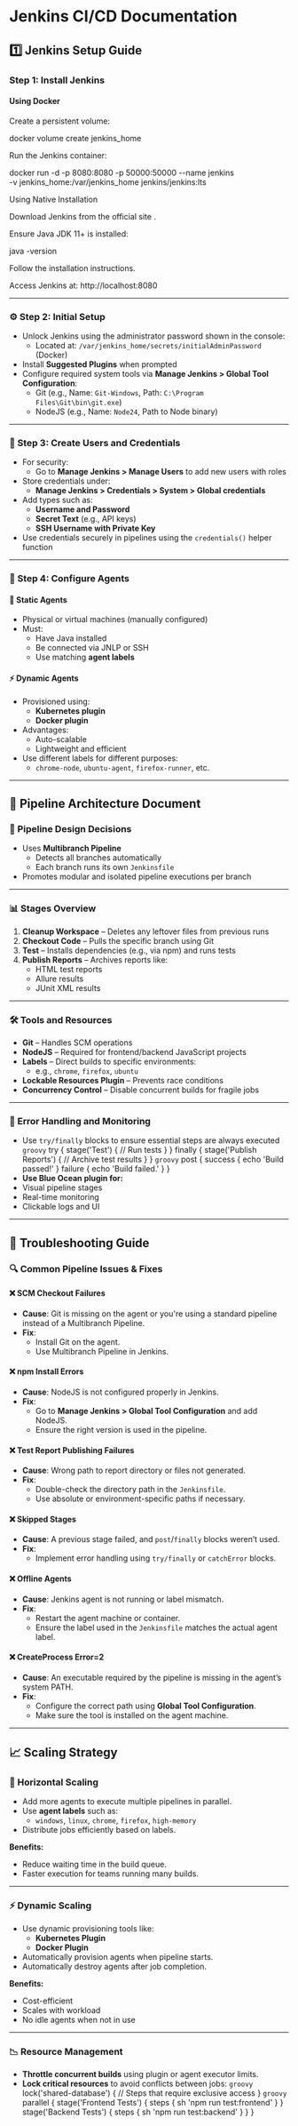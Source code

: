 # Jenkins CI/CD Documentation

## 1️⃣ Jenkins Setup Guide

### Step 1: Install Jenkins

#### Using Docker

Create a persistent volume:

docker volume create jenkins_home


Run the Jenkins container:

docker run -d -p 8080:8080 -p 50000:50000 --name jenkins \
  -v jenkins_home:/var/jenkins_home jenkins/jenkins:lts

Using Native Installation

Download Jenkins from the official site
.

Ensure Java JDK 11+ is installed:

java -version


Follow the installation instructions.

Access Jenkins at: http://localhost:8080

---

### ⚙️ Step 2: Initial Setup

- Unlock Jenkins using the administrator password shown in the console:
  - Located at: `/var/jenkins_home/secrets/initialAdminPassword` (Docker)
- Install **Suggested Plugins** when prompted
- Configure required system tools via **Manage Jenkins > Global Tool Configuration**:
  - Git (e.g., Name: `Git-Windows`, Path: `C:\Program Files\Git\bin\git.exe`)
  - NodeJS (e.g., Name: `Node24`, Path to Node binary)

---

### 👥 Step 3: Create Users and Credentials

- For security:
  - Go to **Manage Jenkins > Manage Users** to add new users with roles
- Store credentials under:
  - **Manage Jenkins > Credentials > System > Global credentials**
- Add types such as:
  - **Username and Password**
  - **Secret Text** (e.g., API keys)
  - **SSH Username with Private Key**
- Use credentials securely in pipelines using the `credentials()` helper function

---

### 🤖 Step 4: Configure Agents

#### 🧱 Static Agents

- Physical or virtual machines (manually configured)
- Must:
  - Have Java installed
  - Be connected via JNLP or SSH
  - Use matching **agent labels**

#### ⚡ Dynamic Agents

- Provisioned using:
  - **Kubernetes plugin**
  - **Docker plugin**
- Advantages:
  - Auto-scalable
  - Lightweight and efficient
- Use different labels for different purposes:
  - `chrome-node`, `ubuntu-agent`, `firefox-runner`, etc.

---

## 🚀 Pipeline Architecture Document

### 📐 Pipeline Design Decisions

- Uses **Multibranch Pipeline**
  - Detects all branches automatically
  - Each branch runs its own `Jenkinsfile`
- Promotes modular and isolated pipeline executions per branch

---

### 📊 Stages Overview

1. **Cleanup Workspace** – Deletes any leftover files from previous runs
2. **Checkout Code** – Pulls the specific branch using Git
3. **Test** – Installs dependencies (e.g., via npm) and runs tests
4. **Publish Reports** – Archives reports like:
   - HTML test reports
   - Allure results
   - JUnit XML results

---

### 🛠️ Tools and Resources

- **Git** – Handles SCM operations
- **NodeJS** – Required for frontend/backend JavaScript projects
- **Labels** – Direct builds to specific environments:
  - e.g., `chrome`, `firefox`, `ubuntu`
- **Lockable Resources Plugin** – Prevents race conditions
- **Concurrency Control** – Disable concurrent builds for fragile jobs

---

### 🚨 Error Handling and Monitoring

- Use `try/finally` blocks to ensure essential steps are always executed
  ```groovy```
  try {
    stage('Test') {
      // Run tests
    }
  } finally {
    stage('Publish Reports') {
      // Archive test results
    }
  }
```groovy```
post {
  success {
    echo 'Build passed!'
  }
  failure {
    echo 'Build failed.'
  }
}
- **Use Blue Ocean plugin for:**
- Visual pipeline stages
- Real-time monitoring
- Clickable logs and UI

---

## 🧩 Troubleshooting Guide

### 🔍 Common Pipeline Issues & Fixes

#### ❌ SCM Checkout Failures
- **Cause**: Git is missing on the agent or you're using a standard pipeline instead of a Multibranch Pipeline.
- **Fix**:
  - Install Git on the agent.
  - Use Multibranch Pipeline in Jenkins.

#### ❌ npm Install Errors
- **Cause**: NodeJS is not configured properly in Jenkins.
- **Fix**:
  - Go to **Manage Jenkins > Global Tool Configuration** and add NodeJS.
  - Ensure the right version is used in the pipeline.

#### ❌ Test Report Publishing Failures
- **Cause**: Wrong path to report directory or files not generated.
- **Fix**:
  - Double-check the directory path in the `Jenkinsfile`.
  - Use absolute or environment-specific paths if necessary.

#### ❌ Skipped Stages
- **Cause**: A previous stage failed, and `post`/`finally` blocks weren’t used.
- **Fix**:
  - Implement error handling using `try/finally` or `catchError` blocks.

#### ❌ Offline Agents
- **Cause**: Jenkins agent is not running or label mismatch.
- **Fix**:
  - Restart the agent machine or container.
  - Ensure the label used in the `Jenkinsfile` matches the actual agent label.

#### ❌ CreateProcess Error=2
- **Cause**: An executable required by the pipeline is missing in the agent’s system PATH.
- **Fix**:
  - Configure the correct path using **Global Tool Configuration**.
  - Make sure the tool is installed on the agent machine.

---

## 📈 Scaling Strategy

### 🧱 Horizontal Scaling

- Add more agents to execute multiple pipelines in parallel.
- Use **agent labels** such as:
  - `windows`, `linux`, `chrome`, `firefox`, `high-memory`
- Distribute jobs efficiently based on labels.

**Benefits:**
- Reduce waiting time in the build queue.
- Faster execution for teams running many builds.

---

### ⚡ Dynamic Scaling

- Use dynamic provisioning tools like:
  - **Kubernetes Plugin**
  - **Docker Plugin**
- Automatically provision agents when pipeline starts.
- Automatically destroy agents after job completion.

**Benefits:**
- Cost-efficient
- Scales with workload
- No idle agents when not in use

---

### 📉 Resource Management

- **Throttle concurrent builds** using plugin or agent executor limits.
- **Lock critical resources** to avoid conflicts between jobs:
  ```groovy```
  lock('shared-database') {
    // Steps that require exclusive access
  }
 ```groovy```
parallel {
  stage('Frontend Tests') {
    steps {
      sh 'npm run test:frontend'
    }
  }
  stage('Backend Tests') {
    steps {
      sh 'npm run test:backend'
    }
  }
}

